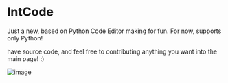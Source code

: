 # IntCode

Just a new, based on Python Code Editor making for fun. For now, supports only Python!

have source code, and feel free to contributing anything you want into the main page! :)

![image](https://user-images.githubusercontent.com/122512138/234689225-ca756cb8-c9bc-47c2-bfb9-00f6b09eab4b.png)
